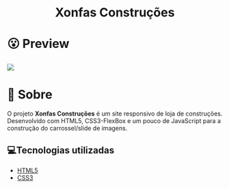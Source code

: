 <h1 align='center'>
    Xonfas Construções
</h1>

# 😮 Preview
<h2>
    <img src= "apresentacao.gif">
</h2>

# 🤔 Sobre

O projeto **Xonfas Construções** é um site responsivo de loja de construções. Desenvolvido com HTML5, CSS3-FlexBox e um pouco de JavaScript para a construção do carrossel/slide de imagens.

## 💻Tecnologias utilizadas

- [HTML5](https://developer.mozilla.org/pt-BR/docs/Web/HTML/HTML5)
- [CSS3](https://www.w3.org/Style/CSS/Overview.en.html)
